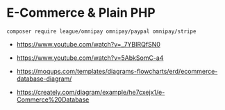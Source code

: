 # E-Commerce & Plain PHP

`composer require league/omnipay omnipay/paypal omnipay/stripe`

- https://www.youtube.com/watch?v=_7YBIRQfSN0
- https://www.youtube.com/watch?v=5AbkSomC-a4

- https://moqups.com/templates/diagrams-flowcharts/erd/ecommerce-database-diagram/
- https://creately.com/diagram/example/he7cxejx1/e-Commerce%20Database